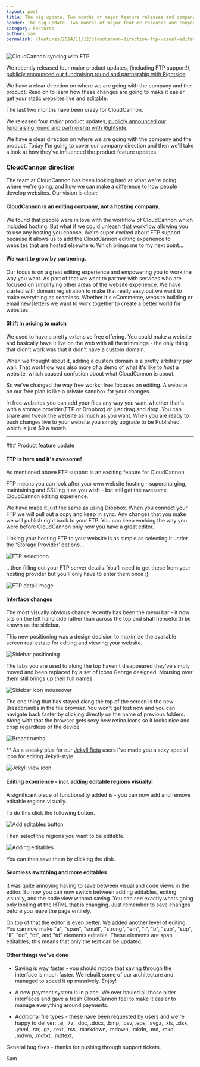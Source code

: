 ```yaml
---
layout: post
title: The big update. Two months of major feature releases and company direction to cover!
header: The big update. Two months of major feature releases and company direction to cover!
category: Features
author: sam
permalink: /features/2014/11/12/cloudcannon-direction-ftp-visual-editables.html
---
```


<!-- summary photo and summary here -->

![CloudCannon syncing with FTP](/img/blog/cloudcannon-direction-FTP-visual-editables/ftp-header.png "FTP Syncing with CloudCannon. It's a game changer")

We recently released four major product updates, (including FTP support!), [publicly announced our fundraising round and partnership with Rightside](http://techcrunch.com/2014/10/20/cloudcannon-raises-500k-to-make-designing-static-websites-simpler/).

We have a clear direction on where we are going with the company and the product. Read on to learn how these changes are going to make it easier get your static websites live and editable.

<!-- excerpt stop -->

The last two months have been crazy for CloudCannon.

We released four major product updates, [publicly announced our fundraising round and partnership with Rightside](http://techcrunch.com/2014/10/20/cloudcannon-raises-500k-to-make-designing-static-websites-simpler/).

We have a clear direction on where we are going with the company and the product. Today I'm going to cover our company direction and then we'll take a look at how they've influenced the product feature updates.

### CloudCannon direction

The team at CloudCannon has been looking hard at what we're doing, where we're going, and how we can make a difference to how people develop websites. Our vision is clear:

#### CloudCannon is an editing company, not a hosting company.

We found that people were in love with the workflow of CloudCannon which included hosting. But what if we could unleash that workflow allowing you to use any hosting you choose. We're super excited about FTP support because it allows us to add the CloudCannon editing experience to websites that are hosted elsewhere. Which brings me to my next point...

#### We want to grow by partnering.

Our focus is on a great editing experience and empowering you to work the way you want. As part of that we want to partner with services who are focused on simplifying other areas of the website experience. We have started with domain registration to make that really easy but we want to make everything as seamless. Whether it's eCommerce, website building or email newsletters we want to work together to create a better world for websites.

#### Shift in pricing to match
We used to have a pretty extensive free offering. You could make a website and basically have it live on the web with all the trimmings - the only thing that didn't work was that it didn't have a custom domain.

When we thought about it, adding a custom domain is a pretty arbitrary pay wall. That workflow was also more of a demo of what it's like to *host* a website, which caused confusion about what CloudCannon is about.

So we've changed the way free works; free focuses on editing. A website on our free plan is like a private sandbox for your changes.

In free websites you can add your files any way you want whether that's with a storage provider(FTP or Dropbox) or just drag and drop. You can share and tweak the website as much as you want. When you are ready to push changes live to your website you simply upgrade to be Published, which is just $9 a month.

<hr>
### Product feature update

#### FTP is here and it's awesome!

As mentioned above FTP support is an exciting feature for CloudCannon.

FTP means you can look after your own website hosting - supercharging, maintaining and SSL'ing it as you wish - but still get the awesome CloudCannon editing experience.

We have made it just the same as using Dropbox. When you connect your FTP we will pull out a copy and keep in sync. Any changes that you make we will publish right back to your FTP. You can keep working the way you were before CloudCannon only now you have a great editor.

<!--
	Every time you wish to make an edit, we'll suck your website out of your host via FTP, present it to you in the CloudCannon interface to make changes, and then save it all back to your host via FTP again.
-->

Linking your hosting FTP to your website is as simple as selecting it under the 'Storage Provider' options...

![FTP selectionn](/img/blog/cloudcannon-direction-FTP-visual-editables/FTP-Highlighted.png)

...then filling out your FTP server details. You'll need to get these from your hosting provider but you'll only have to enter them once :)

![FTP detail image](/img/blog/cloudcannon-direction-FTP-visual-editables/FTP-details.png)

#### Interface changes

The most visually obvious change recently has been the menu bar - it now sits on the left hand side rather than across the top and shall henceforth be known as the sidebar.

This new positioning was a design decision to maximize the available screen real estate for editing and viewing your website.

![Sidebar positioning](/img/blog/cloudcannon-direction-FTP-visual-editables/sidebar.png "Menu bar has moved from top to leftside ")

The tabs you are used to along the top haven't disappeared they've simply moved and been replaced by a set of icons George designed. Mousing over them still brings up their full names.

![Sidebar icon mouseover](/img/blog/cloudcannon-direction-FTP-visual-editables/mouseover-for-menu-detail.png)

The one thing that has stayed along the top of the screen is the new Breadcrumbs in the file browser. You won't get lost now and you can navigate back faster by clicking directly on the name of previous folders. Along with that the browser gets sexy new retina icons so it looks nice and crisp regardless of the device.

![Breadcrumbs](/img/blog/cloudcannon-direction-FTP-visual-editables/breadcrumbs.png)

** As a sneaky plus for our [Jekyll Beta](/jekyll) users I've made you a sexy special icon for editing Jekyll-style.

![Jekyll view icon](/img/blog/cloudcannon-direction-FTP-visual-editables/jekyll-icon.png)

#### Editing experience - incl. adding editable regions visually!

A significant piece of functionality added is - you can now add and remove editable regions visually.

To do this click the following button.

![Add editables button](/img/blog/cloudcannon-direction-FTP-visual-editables/add-editables-button.png)

Then select the regions you want to be editable.

![Adding editables](/img/blog/cloudcannon-direction-FTP-visual-editables/adding-editables.png)

You can then save them by clicking the disk.

#### Seamless switching and more editables

It was quite annoying having to save between visual and code views in the editor. So now you can now switch between adding editables, editing visually, and the code view without saving. You can see exactly whats going only looking at the HTML that is changing. Just remember to save changes before you leave the page entirely.

On top of that the editor is even better. We added another level of editing. You can now make "a", "span", "small", "strong", "em", "i", "b", "sub", "sup", "li", "dd", "dt", and "td" elements editable. These elements are span editables; this means that only the text can be updated.

#### Other things we've done

* Saving is way faster - you should notice that saving through the interface is much faster. We rebuilt some of our architecture and managed to speed it up massively. Enjoy!

* A new payment system is in place. We over hauled all those older interfaces and gave a fresh CloudCannon feel to make it easier to manage everything around payments.

* Additional file types - these have been requested by users and we're happy to deliver:
	.ai, .7z, .doc, .docx, .bmp, .csv, .eps, .svgz, .xls, .xlsx, .yaml, .rar, .gz, .text, .rss,
	.markdown, .mdown, .mkdn, .md, .mkd, .mdwn, .mdtxt, .mdtext,

General bug fixes - thanks for pushing through support tickets.

Sam
